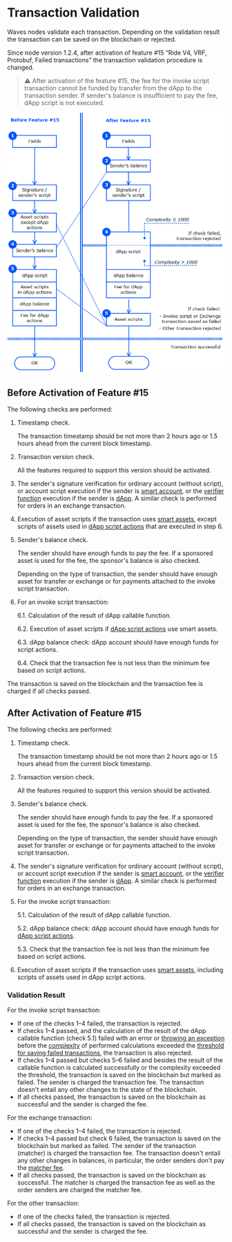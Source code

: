 # Transaction Validation

Waves nodes validate each transaction. Depending on the validation result the transaction can be saved on the blockchain or rejected.

Since node version 1.2.4, after activation of feature #15 “Ride V4, VRF, Protobuf, Failed transactions” the transaction validation procedure is changed.

> :warning: After activation of the feature #15, the fee for the invoke script transaction cannot be funded by transfer from the dApp to the transaction sender. If sender's balance is insufficient to pay the fee, dApp script is not executed.

![](./_assets/tx-validaton.png)

## Before Activation of Feature #15

The following checks are performed:

1. Timestamp check.

   The transaction timestamp should be not more than 2 hours ago or 1.5 hours ahead from the current block timestamp.

2. Transaction version check.

   All the features required to support this version should be activated.

3. The sender's signature verification for ordinary account (without script), or account script execution if the sender is [smart account](/en/blockchain/account/smart-account), or the [verifier function](/en/ride/functions/verifier-function) execution if the sender is [dApp](/en/blockchain/account/dapp). A similar check is performed for orders in an exchange transaction.

4. Execution of asset scripts if the transaction uses [smart assets](/en/blockchain/token/smart-asset), except scripts of assets used in [dApp script actions](/en/ride/structures/script-actions/) that are executed in step 6.
5. Sender's balance check.

   The sender should have enough funds to pay the fee. If a sponsored asset is used for the fee, the sponsor's balance is also checked.

   Depending on the type of transaction, the sender should have enough asset for transfer or exchange or for payments attached to the invoke script transaction.
6. For an invoke script transaction:

   6.1. Calculation of the result of dApp callable function.

   6.2. Execution of asset scripts if [dApp script actions](/en/ride/structures/script-actions/) use smart assets.

   6.3. dApp balance check: dApp account should have enough funds for script actions.

   6.4. Check that the transaction fee is not less than the minimum fee based on script actions.

The transaction is saved on the blockchain and the transaction fee is charged if all checks passed.

## After Activation of Feature #15

The following checks are performed:

1. Timestamp check.

   The transaction timestamp should be not more than 2 hours ago or 1.5 hours ahead from the current block timestamp.

2. Transaction version check.

   All the features required to support this version should be activated.

3. Sender's balance check.

   The sender should have enough funds to pay the fee. If a sponsored asset is used for the fee, the sponsor's balance is also checked.

   Depending on the type of transaction, the sender should have enough asset for transfer or exchange or for payments attached to the invoke script transaction.

4. The sender's signature verification for ordinary account (without script), or account script execution if the sender is [smart account](/en/blockchain/account/smart-account), or the [verifier function](/en/ride/functions/verifier-function) execution if the sender is [dApp](/en/blockchain/account/dapp). A similar check is performed for orders in an exchange transaction.
5. For the invoke script transaction:

   5.1. Calculation of the result of dApp callable function.

   5.2. dApp balance check: dApp account should have enough funds for [dApp script actions](/en/ride/structures/script-actions/).

   5.3. Check that the transaction fee is not less than the minimum fee based on script actions.

6. Execution of asset scripts if the transaction uses [smart assets](/en/blockchain/token/smart-asset), including scripts of assets used in dApp script actions.

### Validation Result

For the invoke script transaction:
* If one of the checks 1–4 failed, the transaction is rejected.
* If checks 1–4 passed, and the calculation of the result of the dApp callable function (check 5.1) failed with an error or [throwing an exception](/en/ride/exceptions) before the [complexity](/en/ride/base-concepts/complexity) of performed calculations exceeded the [threshold for saving failed transactions](/en/ride/limits/), the transaction is also rejected.
* If checks 1–4 passed but checks 5–6 failed and besides the result of the callable function is calculated successfully or the complexity exceeded the threshold, the transaction is saved on the blockchain but marked as failed. The sender is charged the transaction fee. The transaction doesn't entail any other changes to the state of the blockchain.
* If all checks passed, the transaction is saved on the blockchain as successful and the sender is charged the fee.

For the exchange transaction:
* If one of the checks 1–4 failed, the transaction is rejected.
* If checks 1–4 passed but check 6 failed, the transaction is saved on the blockchain but marked as failed. The sender of the transaction (matcher) is charged the transaction fee. The transaction doesn't entail any other changes in balances, in particular, the order senders don't pay the [matcher fee](https://docs.waves.exchange/en/waves-matcher/matcher-fee).
* If all checks passed, the transaction is saved on the blockchain as successful. The matcher is charged the transaction fee as well as the order senders are charged the matcher fee.

For the other transaction:
* If one of the checks failed, the transaction is rejected.
* If all checks passed, the transaction is saved on the blockchain as successful and the sender is charged the fee.
